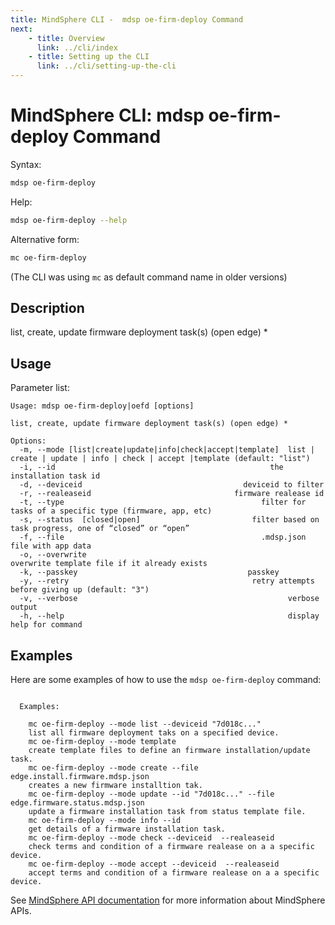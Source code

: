 ```yaml
---
title: MindSphere CLI -  mdsp oe-firm-deploy Command
next:
    - title: Overview
      link: ../cli/index
    - title: Setting up the CLI
      link: ../cli/setting-up-the-cli
---
```


# MindSphere CLI: mdsp oe-firm-deploy Command

Syntax:

```bash
mdsp oe-firm-deploy
```

Help:

```bash
mdsp oe-firm-deploy --help
```

Alternative form:

```bash
mc oe-firm-deploy
```

(The CLI was using `mc` as default command name in older versions)

## Description

list, create, update firmware deployment task(s) (open edge) *

## Usage

Parameter list:

```text
Usage: mdsp oe-firm-deploy|oefd [options]

list, create, update firmware deployment task(s) (open edge) *

Options:
  -m, --mode [list|create|update|info|check|accept|template]  list | create | update | info | check | accept |template (default: "list")
  -i, --id                                                the installation task id
  -d, --deviceid                                    deviceid to filter
  -r, --realeaseid                                firmware realease id
  -t, --type                                            filter for tasks of a specific type (firmware, app, etc)
  -s, --status  [closed|open]                         filter based on task progress, one of “closed” or “open”
  -f, --file                                            .mdsp.json file with app data
  -o, --overwrite                                             overwrite template file if it already exists
  -k, --passkey                                      passkey
  -y, --retry                                         retry attempts before giving up (default: "3")
  -v, --verbose                                               verbose output
  -h, --help                                                  display help for command

```

## Examples

Here are some examples of how to use the `mdsp oe-firm-deploy` command:

```text

  Examples:

    mc oe-firm-deploy --mode list --deviceid "7d018c..." 
	list all firmware deployment taks on a specified device.
    mc oe-firm-deploy --mode template 
	create template files to define an firmware installation/update task.
    mc oe-firm-deploy --mode create --file edge.install.firmware.mdsp.json 
	creates a new firmware installtion tak.
    mc oe-firm-deploy --mode update --id "7d018c..." --file edge.firmware.status.mdsp.json 
	update a firmware installation task from status template file.
    mc oe-firm-deploy --mode info --id 
	get details of a firmware installation task.
    mc oe-firm-deploy --mode check --deviceid  --realeaseid   
	check terms and condition of a firmware realease on a a specific device.
    mc oe-firm-deploy --mode accept --deviceid  --realeaseid  
	accept terms and condition of a firmware realease on a a specific device.

```

See [MindSphere API documentation](https://documentation.mindsphere.io/MindSphere/apis/index.html) for more information about MindSphere APIs.